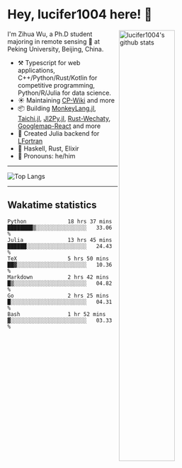 # Hey, lucifer1004 here! :wave:

<img width="50%" align="right" alt="lucifer1004's github stats" src="https://github-readme-stats.vercel.app/api?username=lucifer1004&show_icons=true">

I'm Zihua Wu, a Ph.D student majoring in remote sensing :satellite: at Peking University, Beijing, China.

- :hammer_and_pick: Typescript for web applications, C++/Python/Rust/Kotlin for competitive programming, Python/R/Julia for data science.
- :sunny: Maintaining [CP-Wiki](https://cp-wiki.vercel.app) and more 
- :package: Building [MonkeyLang.jl](https://github.com/lucifer1004/MonkeyLang.jl), [Taichi.jl](https://github.com/lucifer1004/Taichi.jl), [Jl2Py.jl](https://github.com/lucifer1004/Jl2Py.jl), [Rust-Wechaty](https://github.com/wechaty/rust-wechaty), [Googlemap-React](https://github.com/googlemap-react/googlemap-react) and more
- :sparkler: Created Julia backend for [LFortran](https://github.com/lfortran/lfortran)
- :seedling: Haskell, Rust, Elixir
- :man: Pronouns: he/him

---

![Top Langs](https://github-readme-stats.vercel.app/api/top-langs/?username=lucifer1004&layout=compact)

---

## Wakatime statistics

<!--START_SECTION:waka-->

```text
Python             18 hrs 37 mins  ████████▒░░░░░░░░░░░░░░░░   33.06 %
Julia              13 hrs 45 mins  ██████░░░░░░░░░░░░░░░░░░░   24.43 %
TeX                5 hrs 50 mins   ██▓░░░░░░░░░░░░░░░░░░░░░░   10.36 %
Markdown           2 hrs 42 mins   █▒░░░░░░░░░░░░░░░░░░░░░░░   04.82 %
Go                 2 hrs 25 mins   █░░░░░░░░░░░░░░░░░░░░░░░░   04.31 %
Bash               1 hr 52 mins    ▓░░░░░░░░░░░░░░░░░░░░░░░░   03.33 %
```

<!--END_SECTION:waka-->
